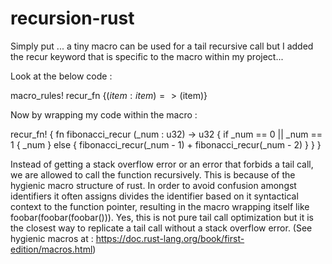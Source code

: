 # recursion-rust

Simply put ... a tiny macro can be used for a tail recursive call but I added the recur keyword that is specific to the macro within my project...

Look at the below code :

  macro_rules! recur_fn {($item:item)=>($item)}
  
 
Now by wrapping my code within the macro :
  
  recur_fn! { 
    fn fibonacci_recur (_num : u32) -> u32 {
        if _num == 0 || _num == 1 {
           _num
       } else {
          fibonacci_recur(_num - 1) + fibonacci_recur(_num - 2)
       }
    }
  }

Instead of getting a stack overflow error or an error that forbids a tail call, we are allowed to call the function
recursively. This is because of the hygienic macro structure of rust. In order to avoid confusion amongst identifiers it often assigns divides the identifier based on it syntactical context to the function pointer, resulting in the macro wrapping itself like foobar(foobar(foobar())). Yes, this is not pure tail call optimization but it is the closest way to replicate a tail call without a stack overflow error. (See hygienic macros at : https://doc.rust-lang.org/book/first-edition/macros.html) 

